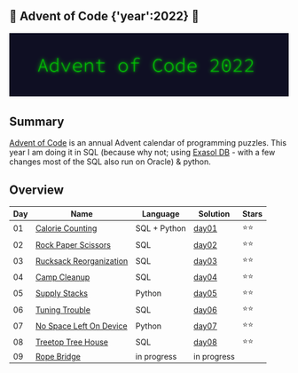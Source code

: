 ## 🎄 Advent of Code {'year':2022} 🎄

![AoC2022 logo](./header.png)

## Summary
[Advent of Code](http://adventofcode.com/) is an annual Advent calendar of programming puzzles. This year I am doing it in SQL (because why not; using [Exasol DB](https://www.exasol.com/de/) - with a few changes most of the SQL also run on Oracle) & python.


## Overview

| Day | Name                                                             | Language            | Solution          | Stars |
| --- | ---------------------------------------------------------------- | --------------------| ----------------- | ----- |
| 01  | [Calorie Counting](https://adventofcode.com/2022/day/1)          |  SQL + Python       | [day01](./day01)  | ⭐⭐ |
| 02  | [Rock Paper Scissors](https://adventofcode.com/2022/day/2)       |  SQL                | [day02](./day02)  | ⭐⭐ |
| 03  | [Rucksack Reorganization](https://adventofcode.com/2022/day/3)   |  SQL                | [day03](./day03)  | ⭐⭐ |
| 04  | [Camp Cleanup](https://adventofcode.com/2022/day/4)              |  SQL                | [day04](./day04)  | ⭐⭐ |
| 05  | [Supply Stacks](https://adventofcode.com/2022/day/5)             |  Python             | [day05](./day05)  | ⭐⭐ |
| 06  | [Tuning Trouble](https://adventofcode.com/2022/day/6)            |  SQL                | [day06](./day06)  | ⭐⭐ |
| 07  | [No Space Left On Device](https://adventofcode.com/2022/day/7)   |  Python             | [day07](./day07)  | ⭐⭐ |
| 08  | [Treetop Tree House](https://adventofcode.com/2022/day/8)        |  SQL                | [day08](./day08)  | ⭐⭐ |
| 09  | [Rope Bridge](https://adventofcode.com/2022/day/9)               |  in progress        |    in progress    |       |
